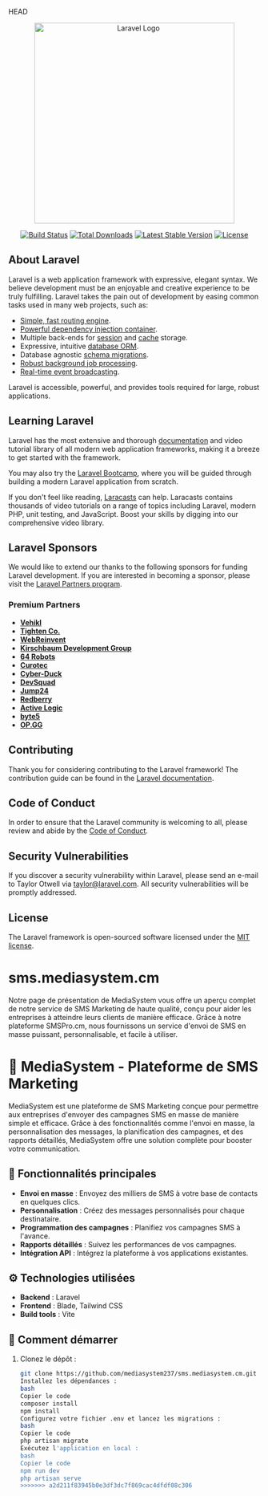 HEAD

<p align="center"><a href="https://laravel.com" target="_blank"><img src="https://raw.githubusercontent.com/laravel/art/master/logo-lockup/5%20SVG/2%20CMYK/1%20Full%20Color/laravel-logolockup-cmyk-red.svg" width="400" alt="Laravel Logo"></a></p>

<p align="center">
<a href="https://github.com/laravel/framework/actions"><img src="https://github.com/laravel/framework/workflows/tests/badge.svg" alt="Build Status"></a>
<a href="https://packagist.org/packages/laravel/framework"><img src="https://img.shields.io/packagist/dt/laravel/framework" alt="Total Downloads"></a>
<a href="https://packagist.org/packages/laravel/framework"><img src="https://img.shields.io/packagist/v/laravel/framework" alt="Latest Stable Version"></a>
<a href="https://packagist.org/packages/laravel/framework"><img src="https://img.shields.io/packagist/l/laravel/framework" alt="License"></a>
</p>

## About Laravel

Laravel is a web application framework with expressive, elegant syntax. We believe development must be an enjoyable and creative experience to be truly fulfilling. Laravel takes the pain out of development by easing common tasks used in many web projects, such as:

-   [Simple, fast routing engine](https://laravel.com/docs/routing).
-   [Powerful dependency injection container](https://laravel.com/docs/container).
-   Multiple back-ends for [session](https://laravel.com/docs/session) and [cache](https://laravel.com/docs/cache) storage.
-   Expressive, intuitive [database ORM](https://laravel.com/docs/eloquent).
-   Database agnostic [schema migrations](https://laravel.com/docs/migrations).
-   [Robust background job processing](https://laravel.com/docs/queues).
-   [Real-time event broadcasting](https://laravel.com/docs/broadcasting).

Laravel is accessible, powerful, and provides tools required for large, robust applications.

## Learning Laravel

Laravel has the most extensive and thorough [documentation](https://laravel.com/docs) and video tutorial library of all modern web application frameworks, making it a breeze to get started with the framework.

You may also try the [Laravel Bootcamp](https://bootcamp.laravel.com), where you will be guided through building a modern Laravel application from scratch.

If you don't feel like reading, [Laracasts](https://laracasts.com) can help. Laracasts contains thousands of video tutorials on a range of topics including Laravel, modern PHP, unit testing, and JavaScript. Boost your skills by digging into our comprehensive video library.

## Laravel Sponsors

We would like to extend our thanks to the following sponsors for funding Laravel development. If you are interested in becoming a sponsor, please visit the [Laravel Partners program](https://partners.laravel.com).

### Premium Partners

-   **[Vehikl](https://vehikl.com/)**
-   **[Tighten Co.](https://tighten.co)**
-   **[WebReinvent](https://webreinvent.com/)**
-   **[Kirschbaum Development Group](https://kirschbaumdevelopment.com)**
-   **[64 Robots](https://64robots.com)**
-   **[Curotec](https://www.curotec.com/services/technologies/laravel/)**
-   **[Cyber-Duck](https://cyber-duck.co.uk)**
-   **[DevSquad](https://devsquad.com/hire-laravel-developers)**
-   **[Jump24](https://jump24.co.uk)**
-   **[Redberry](https://redberry.international/laravel/)**
-   **[Active Logic](https://activelogic.com)**
-   **[byte5](https://byte5.de)**
-   **[OP.GG](https://op.gg)**

## Contributing

Thank you for considering contributing to the Laravel framework! The contribution guide can be found in the [Laravel documentation](https://laravel.com/docs/contributions).

## Code of Conduct

In order to ensure that the Laravel community is welcoming to all, please review and abide by the [Code of Conduct](https://laravel.com/docs/contributions#code-of-conduct).

## Security Vulnerabilities

If you discover a security vulnerability within Laravel, please send an e-mail to Taylor Otwell via [taylor@laravel.com](mailto:taylor@laravel.com). All security vulnerabilities will be promptly addressed.

## License

The Laravel framework is open-sourced software licensed under the [MIT license](https://opensource.org/licenses/MIT).

# sms.mediasystem.cm

Notre page de présentation de MediaSystem vous offre un aperçu complet de notre service de SMS Marketing de haute qualité, conçu pour aider les entreprises à atteindre leurs clients de manière efficace. Grâce à notre plateforme SMSPro.cm, nous fournissons un service d'envoi de SMS en masse puissant, personnalisable, et facile à utiliser.

# 📱 MediaSystem - Plateforme de SMS Marketing

MediaSystem est une plateforme de SMS Marketing conçue pour permettre aux entreprises d'envoyer des campagnes SMS en masse de manière simple et efficace. Grâce à des fonctionnalités comme l'envoi en masse, la personnalisation des messages, la planification des campagnes, et des rapports détaillés, MediaSystem offre une solution complète pour booster votre communication.

## 🌟 Fonctionnalités principales

-   **Envoi en masse** : Envoyez des milliers de SMS à votre base de contacts en quelques clics.
-   **Personnalisation** : Créez des messages personnalisés pour chaque destinataire.
-   **Programmation des campagnes** : Planifiez vos campagnes SMS à l'avance.
-   **Rapports détaillés** : Suivez les performances de vos campagnes.
-   **Intégration API** : Intégrez la plateforme à vos applications existantes.

## ⚙️ Technologies utilisées

-   **Backend** : Laravel
-   **Frontend** : Blade, Tailwind CSS
-   **Build tools** : Vite

## 🚀 Comment démarrer

1. Clonez le dépôt :
    ```bash
    git clone https://github.com/mediasystem237/sms.mediasystem.cm.git
    Installez les dépendances :
    bash
    Copier le code
    composer install
    npm install
    Configurez votre fichier .env et lancez les migrations :
    bash
    Copier le code
    php artisan migrate
    Exécutez l'application en local :
    bash
    Copier le code
    npm run dev
    php artisan serve
    >>>>>>> a2d211f83945b0e3df3dc7f869cac4dfdf08c306
    ```
